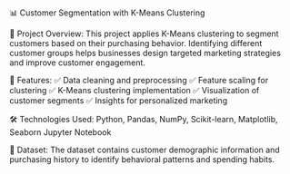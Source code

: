 📊 Customer Segmentation with K-Means Clustering

📌 Project Overview:
This project applies K-Means clustering to segment customers based on their purchasing behavior. Identifying different customer groups helps businesses design targeted marketing strategies and improve customer engagement.

🚀 Features:
✅ Data cleaning and preprocessing
✅ Feature scaling for clustering
✅ K-Means clustering implementation
✅ Visualization of customer segments
✅ Insights for personalized marketing

🛠 Technologies Used:
Python,
Pandas, NumPy,
Scikit-learn,
Matplotlib, Seaborn
Jupyter Notebook

📂 Dataset:
The dataset contains customer demographic information and purchasing history to identify behavioral patterns and spending habits.
